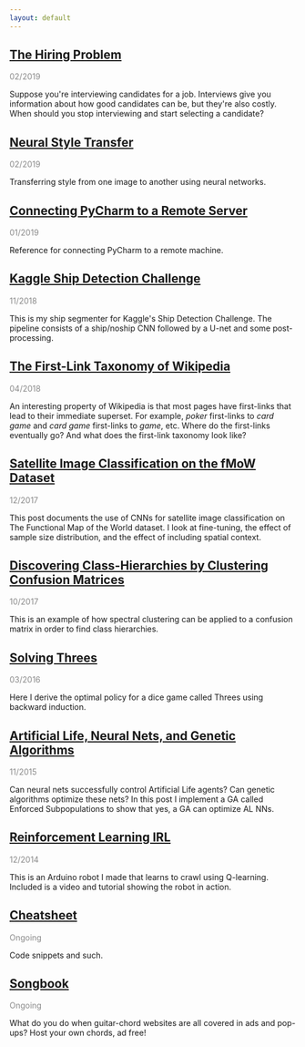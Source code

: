 ```yaml
---
layout: default
---
```


## [The Hiring Problem](hiring-problem.html)

<p style="opacity:0.5">02/2019</p>

Suppose you're interviewing candidates for a job. Interviews give you information about how good candidates can be, but they're also costly.  When should you stop interviewing and start selecting a candidate? 

## [Neural Style Transfer](neural-style-transfer.html)

<p style="opacity:0.5">02/2019</p>

Transferring style from one image to another using neural networks.

## [Connecting PyCharm to a Remote Server](pycharm-remote.html)

<p style="opacity:0.5">01/2019</p>

Reference for connecting PyCharm to a remote machine.

## [Kaggle Ship Detection Challenge](airbus.html)

<p style="opacity:0.5">11/2018</p>

This is my ship segmenter for Kaggle's Ship Detection Challenge.  The pipeline consists of a ship/noship CNN followed by a U-net and some post-processing.

## [The First-Link Taxonomy of Wikipedia](wikilinks.html)

<p style="opacity:0.5">04/2018</p>

An interesting property of Wikipedia is that most pages have first-links that lead to their immediate superset.  For example, _poker_ first-links to _card game_ and _card game_ first-links to _game_, etc.  Where do the first-links eventually go?  And what does the first-link taxonomy look like?

## [Satellite Image Classification on the fMoW Dataset](fmow.html)

<p style="opacity:0.5">12/2017</p>

This post documents the use of CNNs for satellite image classification on The Functional Map of the World dataset. I look at fine-tuning, the effect of sample size distribution, and the effect of including spatial context.

## [Discovering Class-Hierarchies by Clustering Confusion Matrices](cm-clustering.html)

<p style="opacity:0.5">10/2017</p>

This is an example of how spectral clustering can be applied to a confusion matrix in order to find class hierarchies.

## [Solving Threes](bellman.md)

<p style="opacity:0.5">03/2016</p>

Here I derive the optimal policy for a dice game called Threes using backward induction.

## [Artificial Life, Neural Nets, and Genetic Algorithms](neuroev.html)

<p style="opacity:0.5">11/2015</p>

Can neural nets successfully control Artificial Life agents?  Can genetic algorithms optimize these nets?  In this post I implement a GA called Enforced Subpopulations to show that yes, a GA can optimize AL NNs.

## [Reinforcement Learning IRL](rl.html)

<p style="opacity:0.5">12/2014</p>

This is an Arduino robot I made that learns to crawl using Q-learning.  Included is a video and tutorial showing the robot in action.

## [Cheatsheet](cheatsheet.html)

<p style="opacity:0.5">Ongoing</p>

Code snippets and such.

## [Songbook](songbook.html)

<p style="opacity:0.5">Ongoing</p>

What do you do when guitar-chord websites are all covered in ads and pop-ups?  Host your own chords, ad free!


<br />